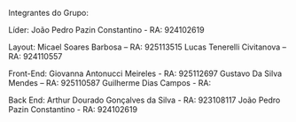Integrantes do Grupo:

Líder:       João Pedro Pazin Constantino - RA: 924102619 

Layout:      Micael Soares Barbosa – RA: 925113515
             Lucas Tenerelli Civitanova – RA: 924110557

Front-End:   Giovanna Antonucci Meireles - RA: 925112697
             Gustavo Da Silva Mendes – RA: 925110587
             Guilherme Dias Campos - RA: 

Back End:    Arthur Dourado Gonçalves da Silva - RA: 923108117
             João Pedro Pazin Constantino - RA: 924102619
